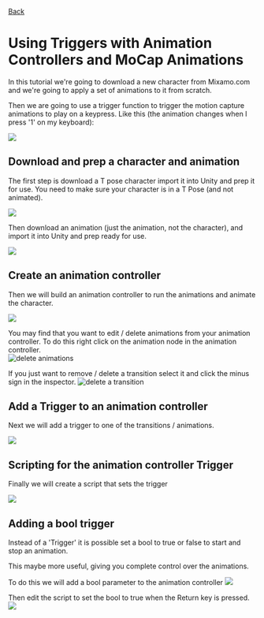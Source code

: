 [Back](README.md)

# Using Triggers with Animation Controllers and MoCap Animations 

In this tutorial we're going to download a new character from Mixamo.com and we're going to apply a set of animations to it from scratch.

Then we are going to use a trigger function to trigger the motion capture animations to play on a keypress. Like this (the animation changes when I press '1' on my keyboard):

[<img src="images/mocap2.0.jpg">](https://uwe.cloud.panopto.eu/Panopto/Pages/Viewer.aspx?id=3ac7a880-29b9-43b8-9a92-b2430004b235&start=0)


## Download and prep a character and animation
The first step is download a T pose character  import it into Unity and prep it for use.
You need to make sure your character is in a T Pose (and not animated).

[<img src="images/mocap2.1.jpg">](https://uwe.cloud.panopto.eu/Panopto/Pages/Viewer.aspx?id=951a8601-c0d1-4106-8b58-b242017a9a80&start=0)  

Then download an animation (just the animation, not the character), and import it into Unity and prep ready for use.

[<img src="images/mocap2.2.jpg">](https://uwe.cloud.panopto.eu/Panopto/Pages/Viewer.aspx?id=446e35cb-aa22-41cd-a6f2-b242017e3900&start=0)

## Create an animation controller
Then we will build an animation controller to run the animations and animate the character.

[<img src="images/mocap2.2.2.jpg">](https://uwe.cloud.panopto.eu/Panopto/Pages/Viewer.aspx?id=a1405d08-aee1-4e63-832d-b2420180121e&start=0)

You may find that you want to edit / delete animations from your animation controller.
To do this right click on the animation node in the animation controller.   
![delete animations](images/delete-node.png)


If you just want to remove / delete a transition select it and click the minus sign in the inspector.
![delete a transition](images/delete-transition.png)


## Add a Trigger to an animation controller
Next we will add a trigger to one of the transitions / animations.

[<img src="images/mocap2.3.jpg">](https://uwe.cloud.panopto.eu/Panopto/Pages/Viewer.aspx?id=a978cc3c-a1d8-4c28-874a-b24201836239&start=0)


## Scripting for the animation controller Trigger 
Finally we will create a script that sets the trigger

[<img src="images/mocap2.4.jpg">](https://uwe.cloud.panopto.eu/Panopto/Pages/Viewer.aspx?id=d35d633d-77ca-4215-9b51-b2420185cde7&start=0)


## Adding a bool trigger 

Instead of a 'Trigger' it is possible set a bool to true or false to start and stop an animation.

This maybe more useful, giving you complete control over the animations.

To do this we will add a bool parameter to the animation controller
[<img src="images/mocap2.5.jpg">](https://uwe.cloud.panopto.eu/Panopto/Pages/Viewer.aspx?id=900f15dc-e08f-48a5-84c0-b2420189d2b9&start=0)


Then edit the script to set the bool to true when the Return key is pressed.
[<img src="images/mocap2.6.jpg">](https://uwe.cloud.panopto.eu/Panopto/Pages/Viewer.aspx?id=2a635d01-05b9-4eb9-8360-b24300006747&start=0)

